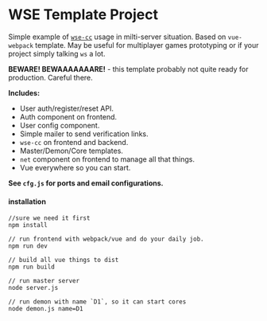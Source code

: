 # WSE Template Project

Simple example of [``wse-cc``](https://github.com/vovchisko/wse-cc) usage in milti-server situation. Based on ``vue-webpack`` template.
May be useful for multiplayer games prototyping or if your project simply talking ``ws`` a lot.

**BEWARE! BEWAAAAAAARE!** - this template probably not quite ready for production. Careful there.

**Includes:**
- User auth/register/reset API.
- Auth component on frontend.
- User config component.
- Simple mailer to send verification links.
- ``wse-cc`` on frontend and backend.
- Master/Demon/Core templates.
- ``net`` component on frontend to manage all that things.
- Vue everywhere so you can start.

**See ``cfg.js`` for ports and email configurations.**

#### installation
```
//sure we need it first
npm install

// run frontend with webpack/vue and do your daily job.
npm run dev

// build all vue things to dist
npm run build

// run master server
node server.js

// run demon with name `D1`, so it can start cores
node demon.js name=D1
```

